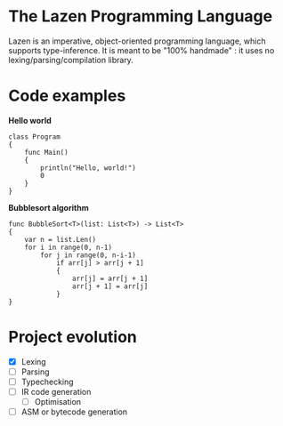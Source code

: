 # The Lazen Programming Language
Lazen is an imperative, object-oriented programming language, which supports type-inference. It is meant to be "100% handmade" : it uses no lexing/parsing/compilation library.

# Code examples
**Hello world**

    class Program
    {
	    func Main()
	    {
	    	println("Hello, world!")
	    	0
	    }
	}

**Bubblesort algorithm**

    func BubbleSort<T>(list: List<T>) -> List<T>
    {
    	var n = list.Len()
    	for i in range(0, n-1)
    		for j in range(0, n-i-1)
    			if arr[j] > arr[j + 1]
    			{
    				arr[j] = arr[j + 1]
    				arr[j + 1] = arr[j]
    			}
    }

# Project evolution

 - [x] Lexing
 - [ ] Parsing
 - [ ] Typechecking
 - [ ] IR code generation
	 - [ ] Optimisation
 - [ ] ASM or bytecode generation